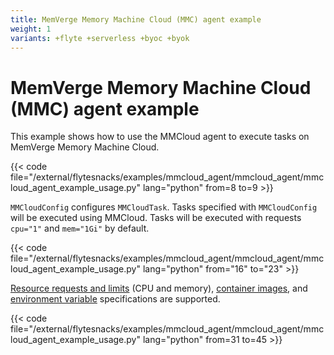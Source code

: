 ```yaml
---
title: MemVerge Memory Machine Cloud (MMC) agent example
weight: 1
variants: +flyte +serverless +byoc +byok
---
```


# MemVerge Memory Machine Cloud (MMC) agent example

This example shows how to use the MMCloud agent to execute tasks on MemVerge Memory Machine Cloud.

{{< code file="/external/flytesnacks/examples/mmcloud_agent/mmcloud_agent/mmcloud_agent_example_usage.py"
         lang="python" from=8 to=9 >}}

`MMCloudConfig` configures `MMCloudTask`. Tasks specified with `MMCloudConfig` will be executed using MMCloud. Tasks will be executed with requests `cpu="1"` and `mem="1Gi"` by default.

{{< code file="/external/flytesnacks/examples/mmcloud_agent/mmcloud_agent/mmcloud_agent_example_usage.py"
         lang="python" from="16" to="23" >}}

[Resource requests and limits](https://docs.flyte.org/en/latest/user_guide/productionizing/customizing_task_resources.html) (CPU and memory), [container images](https://docs.flyte.org/en/latest/user_guide/customizing_dependencies/multiple_images_in_a_workflow.html), and [environment variable](https://docs.flyte.org/en/latest/api/flytekit/generated/flytekit.task.html) specifications are supported.

{{< code file="/external/flytesnacks/examples/mmcloud_agent/mmcloud_agent/mmcloud_agent_example_usage.py"
         lang="python" from=31 to=45 >}}
